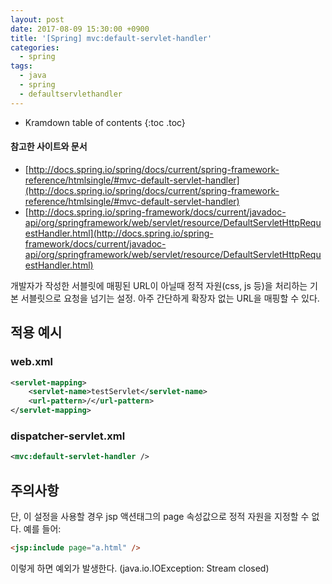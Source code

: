 ```yaml
---
layout: post
date: 2017-08-09 15:30:00 +0900
title: '[Spring] mvc:default-servlet-handler'
categories:
  - spring
tags:
  - java
  - spring
  - defaultservlethandler
---
```


* Kramdown table of contents
{:toc .toc}

#### 참고한 사이트와 문서

- [http://docs.spring.io/spring/docs/current/spring-framework-reference/htmlsingle/#mvc-default-servlet-handler](http://docs.spring.io/spring/docs/current/spring-framework-reference/htmlsingle/#mvc-default-servlet-handler)
- [http://docs.spring.io/spring-framework/docs/current/javadoc-api/org/springframework/web/servlet/resource/DefaultServletHttpRequestHandler.html](http://docs.spring.io/spring-framework/docs/current/javadoc-api/org/springframework/web/servlet/resource/DefaultServletHttpRequestHandler.html)

개발자가 작성한 서블릿에 매핑된 URL이 아닐때 정적 자원(css, js 등)을 처리하는 기본 서블릿으로 요청을 넘기는 설정. 아주 간단하게 확장자 없는 URL을 매핑할 수 있다.

## 적용 예시

### web.xml

```xml
<servlet-mapping>
    <servlet-name>testServlet</servlet-name>
    <url-pattern>/</url-pattern>
</servlet-mapping>
```

### dispatcher-servlet.xml

```xml
<mvc:default-servlet-handler />
```

## 주의사항

단, 이 설정을 사용할 경우 jsp 액션태그의 page 속성값으로 정적 자원을 지정할 수 없다. 예를 들어:

```html
<jsp:include page="a.html" />
```

이렇게 하면 예외가 발생한다. (java.io.IOException: Stream closed)

